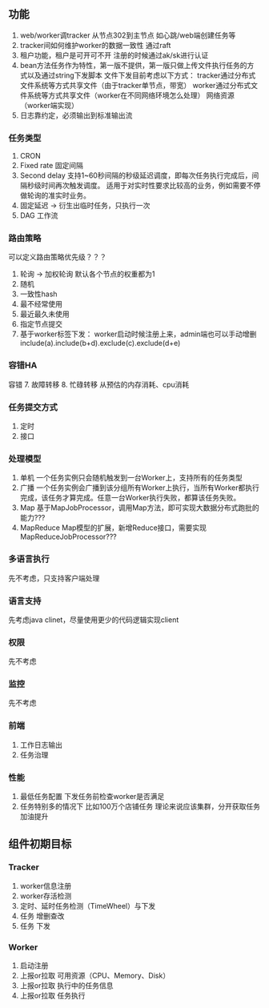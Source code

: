 ## 功能

1. web/worker调tracker 从节点302到主节点 如心跳/web端创建任务等
2. tracker间如何维护worker的数据一致性 通过raft
3. 租户功能，租户是可开可不开 注册的时候通过ak/sk进行认证
6. bean方法任务作为特性，第一版不提供，第一版只做上传文件执行任务的方式以及通过string下发脚本
    文件下发目前考虑以下方式：
        tracker通过分布式文件系统等方式共享文件（由于tracker单节点，带宽）
        worker通过分布式文件系统等方式共享文件（worker在不同网络环境怎么处理）
        网络资源（worker端实现）
7. 日志靠约定，必须输出到标准输出流

### 任务类型
1. CRON
2. Fixed rate 固定间隔
3. Second delay 支持1~60秒间隔的秒级延迟调度，即每次任务执行完成后，间隔秒级时间再次触发调度。 适用于对实时性要求比较高的业务，例如需要不停做轮询的准实时业务。
4. 固定延迟  -> 衍生出临时任务，只执行一次
5. DAG 工作流

### 路由策略

可以定义路由策略优先级？？？

1. 轮询 -> 加权轮询 默认各个节点的权重都为1
2. 随机
3. 一致性hash
4. 最不经常使用
5. 最近最久未使用
6. 指定节点提交
7. 基于worker标签下发：
    worker启动时候注册上来，admin端也可以手动增删
    include(a).include(b+d).exclude(c).exclude(d+e)

### 容错HA
容错
7. 故障转移
8. 忙碌转移  从预估的内存消耗、cpu消耗

### 任务提交方式
1. 定时
5. 接口

### 处理模型
1. 单机 一个任务实例只会随机触发到一台Worker上，支持所有的任务类型
2. 广播 一个任务实例会广播到该分组所有Worker上执行，当所有Worker都执行完成，该任务才算完成。任意一台Worker执行失败，都算该任务失败。
3. Map 基于MapJobProcessor，调用Map方法，即可实现大数据分布式跑批的能力???
4. MapReduce Map模型的扩展，新增Reduce接口，需要实现MapReduceJobProcessor???

### 多语言执行
先不考虑，只支持客户端处理

### 语言支持
先考虑java clinet，尽量使用更少的代码逻辑实现client

### 权限
先不考虑

### 监控
先不考虑

### 前端
1. 工作日志输出
2. 任务治理

### 性能
1. 最低任务配置 下发任务前检查worker是否满足
2. 任务特别多的情况下 比如100万个店铺任务 理论来说应该集群，分开获取任务
加油提升


## 组件初期目标

### Tracker
1. worker信息注册
2. worker存活检测
3. 定时、延时任务检测（TimeWheel）与下发
4. 任务 增删查改
5. 任务 下发

### Worker
1. 启动注册
2. 上报or拉取 可用资源（CPU、Memory、Disk）
3. 上报or拉取 执行中的任务信息
4. 上报or拉取 任务执行
